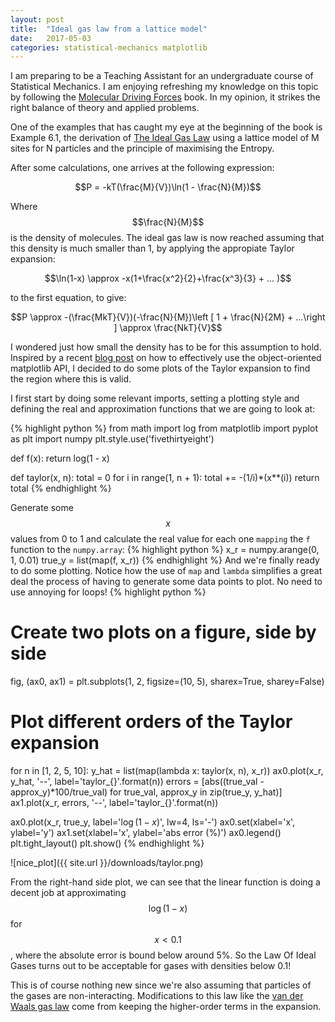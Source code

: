 ```yaml
---
layout: post
title:  "Ideal gas law from a lattice model"
date:   2017-05-03
categories: statistical-mechanics matplotlib
---
```

<script type="text/javascript" src="http://cdn.mathjax.org/mathjax/latest/MathJax.js?config=TeX-AMS-MML_HTMLorMML"></script>
I am preparing to be a Teaching Assistant for an undergraduate course of Statistical
Mechanics. I am enjoying refreshing my knowledge on this topic by following the [Molecular Driving Forces][book]
book. In my opinion, it strikes the right balance of theory and applied problems.

One of the examples that has caught my eye at the beginning of the book is Example 6.1,
the derivation of [The Ideal Gas Law][law] using a lattice model of M sites for N particles
and the principle of maximising the Entropy.

After some calculations, one arrives at the following expression:

$$P = -kT(\frac{M}{V})\ln(1 - \frac{N}{M})$$

Where $$\frac{N}{M}$$ is the density of molecules.
The ideal gas law is now reached assuming that this density is much smaller than 1,
by applying the appropiate Taylor expansion:

$$\ln(1-x) \approx -x(1+\frac{x^2}{2}+\frac{x^3}{3} + ... )$$

to the first equation, to give:

$$P \approx -(\frac{MkT}{V})(-\frac{N}{M})\left [ 1 + \frac{N}{2M} + ...\right ] \approx \frac{NkT}{V}$$

I wondered just how small the density has to be for this assumption to hold.
Inspired by a recent [blog post][matplotlib] on how to effectively use the object-oriented matplotlib API,
I decided to do some plots of the Taylor expansion to find the region where this is valid.

I first start by doing some relevant imports, setting a plotting style and defining the real and approximation
functions that we are going to look at:

{% highlight python %}
from math import log
from matplotlib import pyplot as plt
import numpy
plt.style.use('fivethirtyeight')


def f(x):
    return log(1 - x)


def taylor(x, n):
    total = 0
    for i in range(1, n + 1):
        total += -(1/i)*(x**(i))
    return total
{% endhighlight %}

Generate some $$x$$ values from 0 to 1 and calculate the real value for each one `mapping` the `f` function to the
`numpy.array`:
{% highlight python %}
x_r = numpy.arange(0, 1, 0.01)
true_y = list(map(f, x_r))
{% endhighlight %}
And we're finally ready to do some plotting. Notice how the use of `map` and `lambda` simplifies a great deal the process of having to generate
some data points to plot. No need to use annoying for loops!
{% highlight python %}
# Create two plots on a figure, side by side
fig, (ax0, ax1) = plt.subplots(1, 2, figsize=(10, 5), sharex=True, sharey=False)
# Plot different orders of the Taylor expansion
for n in [1, 2, 5, 10]:
    y_hat = list(map(lambda x: taylor(x, n), x_r))
    ax0.plot(x_r, y_hat, '--', label='taylor_{}'.format(n))
    errors = [abs((true_val - approx_y)*100/true_val) for true_val, approx_y in zip(true_y, y_hat)]
    ax1.plot(x_r, errors, '--', label='taylor_{}'.format(n))

ax0.plot(x_r, true_y, label='$\log(1-x)$', lw=4, ls='-')
ax0.set(xlabel='x', ylabel='y')
ax1.set(xlabel='x', ylabel='abs error (%)')
ax0.legend()
plt.tight_layout()
plt.show()
{% endhighlight %}

![nice_plot]({{ site.url }}/downloads/taylor.png)

From the right-hand side plot, we can see that the linear function
is doing a decent job at approximating $$\log(1-x)$$ for $$x<0.1$$,
where the absolute error is bound below around 5%. So the Law Of Ideal Gases turns
out to be acceptable for gases with densities below 0.1!

This is of course nothing new since we're also assuming that particles of the gases are non-interacting.
Modifications to this law like the
[van der Waals gas law][vdwaals] come from keeping the higher-order terms in the expansion.


[law]: https://www.wikiwand.com/en/Ideal_gas_law
[book]: https://www.amazon.co.uk/Molecular-Driving-Forces-Statistical-Thermodynamics-ebook/dp/B008ZJKXGY/
[matplotlib]: http://pbpython.com/effective-matplotlib.html
[vdwaals]: https://www.wikiwand.com/en/Van_der_Waals_equation